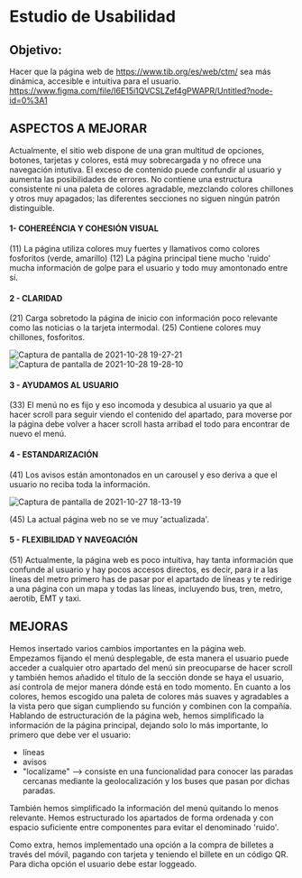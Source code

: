 # Estudio de Usabilidad
## Objetivo:
Hacer que la página web de https://www.tib.org/es/web/ctm/ sea más dinámica, accesible e intuitiva para el usuario.
https://www.figma.com/file/I6E15i1QVCSLZef4gPWAPR/Untitled?node-id=0%3A1

## ASPECTOS A MEJORAR
Actualmente, el sitio web dispone de una gran multitud de opciones, botones, tarjetas y colores, está muy sobrecargada y no ofrece una navegación intutiva. El exceso de contenido puede confundir al usuario y aumenta las posibilidades de errores.
No contiene una estructura consistente ni una paleta de colores agradable, mezclando colores chillones y otros muy apagados; las diferentes secciones no siguen ningún patrón distinguible.

#### 1- COHEREÉNCIA Y COHESIÓN VISUAL
(11) La página utiliza colores muy fuertes y llamativos como colores fosforitos (verde, amarillo) 
(12) La página principal tiene mucho 'ruido' mucha información de golpe para el usuario y todo muy amontonado entre sí.

#### 2 - CLARIDAD 
(21) Carga sobretodo la página de inicio con información poco relevante como las noticias o la tarjeta intermodal.
(25) Contiene colores muy chillones, fosforitos.

![Captura de pantalla de 2021-10-28 19-27-21](https://user-images.githubusercontent.com/72273754/139305339-3c561082-749b-4ab1-8b7b-7c859d9f68c7.png)
![Captura de pantalla de 2021-10-28 19-28-10](https://user-images.githubusercontent.com/72273754/139305426-1668ceaf-8f0a-4919-b039-bcc6cf0c9668.png)

#### 3 - AYUDAMOS AL USUARIO 
(33) El menú no es fijo y eso incomoda y desubica al usuario ya que al hacer scroll para seguir viendo el contenido del apartado, para moverse por la página debe volver a hacer scroll hasta arribad el todo para encontrar de nuevo el menú.

#### 4 - ESTANDARIZACIÓN
(41) Los avisos están amontonados en un carousel y eso deriva a que el usuario no reciba toda la información.

![Captura de pantalla de 2021-10-27 18-13-19](https://user-images.githubusercontent.com/72273754/139105289-6da45a6c-356f-4d9c-8d10-c423a96875ed.png)

(45) La actual página web no se ve muy 'actualizada'.

#### 5 - FLEXIBILIDAD Y NAVEGACIÓN 
(51) Actualmente, la página web es poco intuitiva, hay tanta información que confunde al usuario y hay pocos accesos directos, es decir, para ir a las líneas del metro primero has de pasar por el apartado de líneas y te redirige a una página con un mapa y todas las líneas, incluyendo bus, tren, metro, aerotib, EMT y taxi.

## MEJORAS

Hemos insertado varios cambios importantes en la página web. Empezamos fijando el menú desplegable, de esta manera el usuario puede acceder a cualquier otro apartado del menú sin preocuparse de hacer scroll y también hemos añadido el título de la sección donde se haya el usuario, así controla de mejor manera dónde está en todo momento. 
En cuanto a los colores, hemos escogido una paleta de colores más suaves y agradables a la vista pero que sigan cumpliendo su función y combinen con la compañía.
Hablando de estructuración de la página web, hemos simplificado la información de la página principal, dejando solo lo más importante, lo primero que debe ver el usuario:
  - líneas
  - avisos
  - "localízame" --> consiste en una funcionalidad para conocer las paradas cercanas mediante la geolocalización y los buses que pasan por dichas paradas.

También hemos simplificado la información del menú quitando lo menos relevante. Hemos estructurado los apartados de forma ordenada y con espacio suficiente entre componentes para evitar el denominado 'ruido'.

Como extra, hemos implementado una opción a la compra de billetes a través del móvil, pagando con tarjeta y teniendo el billete en un código QR. Para dicha opción el usuario debe estar loggeado. 
